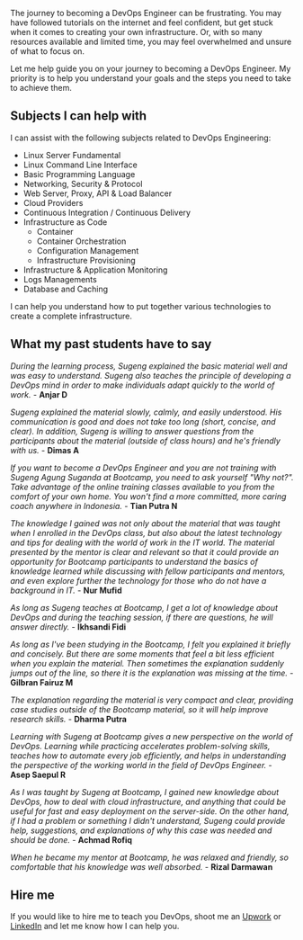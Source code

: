 The journey to becoming a DevOps Engineer can be frustrating. You may have followed tutorials on the internet and feel confident, but get stuck when it comes to creating your own infrastructure. Or, with so many resources available and limited time, you may feel overwhelmed and unsure of what to focus on.

Let me help guide you on your journey to becoming a DevOps Engineer. My priority is to help you understand your goals and the steps you need to take to achieve them.

## Subjects I can help with

I can assist with the following subjects related to DevOps Engineering:

- Linux Server Fundamental
- Linux Command Line Interface
- Basic Programming Language
- Networking, Security & Protocol
- Web Server, Proxy, API & Load Balancer
- Cloud Providers
- Continuous Integration / Continuous Delivery
- Infrastructure as Code
  - Container
  - Container Orchestration
  - Configuration Management
  - Infrastructure Provisioning
- Infrastructure & Application Monitoring
- Logs Managements
- Database and Caching

I can help you understand how to put together various technologies to create a complete infrastructure.

## What my past students have to say

*During the learning process, Sugeng explained the basic material well and was easy to understand. Sugeng also teaches the principle of developing a DevOps mind in order to make individuals adapt quickly to the world of work.* - **Anjar D**

*Sugeng explained the material slowly, calmly, and easily understood. His communication is good and does not take too long (short, concise, and clear). In addition, Sugeng is willing to answer questions from the participants about the material (outside of class hours) and he's friendly with us.* - **Dimas A**

*If you want to become a DevOps Engineer and you are not training with Sugeng Agung Suganda at Bootcamp, you need to ask yourself "Why not?". Take advantage of the online training classes available to you from the comfort of your own home. You won't find a more committed, more caring coach anywhere in Indonesia.* - **Tian Putra N**

*The knowledge I gained was not only about the material that was taught when I enrolled in the DevOps class, but also about the latest technology and tips for dealing with the world of work in the IT world. The material presented by the mentor is clear and relevant so that it could provide an opportunity for Bootcamp participants to understand the basics of knowledge learned while discussing with fellow participants and mentors, and even explore further the technology for those who do not have a background in IT.* - **Nur Mufid**

*As long as Sugeng teaches at Bootcamp, I get a lot of knowledge about DevOps and during the teaching session, if there are questions, he will answer directly.* - **Ikhsandi Fidi**

*As long as I've been studying in the Bootcamp, I felt you explained it briefly and concisely. But there are some moments that feel a bit less efficient when you explain the material. Then sometimes the explanation suddenly jumps out of the line, so there it is the explanation was missing at the time.* - **Gilbran Fairuz M**

*The explanation regarding the material is very compact and clear, providing case studies outside of the Bootcamp material, so it will help improve research skills.* - **Dharma Putra**

*Learning with Sugeng at Bootcamp gives a new perspective on the world of DevOps. Learning while practicing accelerates problem-solving skills, teaches how to automate every job efficiently, and helps in understanding the perspective of the working world in the field of DevOps Engineer.* - **Asep Saepul R**

*As I was taught by Sugeng at Bootcamp, I gained new knowledge about DevOps, how to deal with cloud infrastructure, and anything that could be useful for fast and easy deployment on the server-side. On the other hand, if I had a problem or something I didn't understand, Sugeng could provide help, suggestions, and explanations of why this case was needed and should be done.* - **Achmad Rofiq**

*When he became my mentor at Bootcamp, he was relaxed and friendly, so comfortable that his knowledge was well absorbed.* - **Rizal Darmawan**

## Hire me

If you would like to hire me to teach you DevOps, shoot me an [Upwork](https://www.upwork.com/freelancers/~01613415730ea0a278) or [LinkedIn](https://linkedin.com/in/sgnd) and let me know how I can help you.
